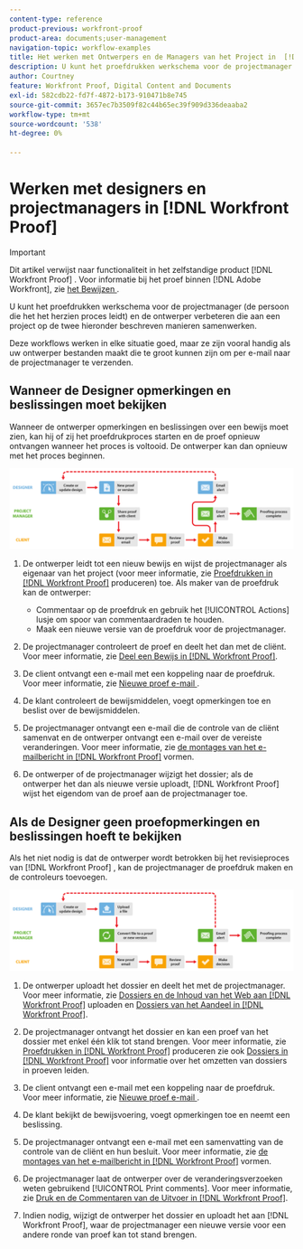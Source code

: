 ```yaml
---
content-type: reference
product-previous: workfront-proof
product-area: documents;user-management
navigation-topic: workflow-examples
title: Het werken met Ontwerpers en de Managers van het Project in  [!DNL Workfront Proof]
description: U kunt het proefdrukken werkschema voor de projectmanager (de persoon die het het herzien proces leidt) en de ontwerper verbeteren die aan een project op de twee hieronder beschreven manieren samenwerken.
author: Courtney
feature: Workfront Proof, Digital Content and Documents
exl-id: 582cdb22-fd7f-4872-b173-910471b8e745
source-git-commit: 3657ec7b3509f82c44b65ec39f909d336deaaba2
workflow-type: tm+mt
source-wordcount: '538'
ht-degree: 0%

---
```


# Werken met designers en projectmanagers in [!DNL Workfront Proof]

>[!IMPORTANT]
>
>Dit artikel verwijst naar functionaliteit in het zelfstandige product [!DNL Workfront Proof] . Voor informatie bij het proef binnen [!DNL Adobe Workfront], zie [ het Bewijzen ](../../../review-and-approve-work/proofing/proofing.md).

U kunt het proefdrukken werkschema voor de projectmanager (de persoon die het het herzien proces leidt) en de ontwerper verbeteren die aan een project op de twee hieronder beschreven manieren samenwerken.

Deze workflows werken in elke situatie goed, maar ze zijn vooral handig als uw ontwerper bestanden maakt die te groot kunnen zijn om per e-mail naar de projectmanager te verzenden.

## Wanneer de Designer opmerkingen en beslissingen moet bekijken

Wanneer de ontwerper opmerkingen en beslissingen over een bewijs moet zien, kan hij of zij het proefdrukproces starten en de proef opnieuw ontvangen wanneer het proces is voltooid. De ontwerper kan dan opnieuw met het proces beginnen.

![ designers_managers_-_option_A.png ](assets/designers_managers_-_option_A.png)

1. De ontwerper leidt tot een nieuw bewijs en wijst de projectmanager als eigenaar van het project (voor meer informatie, zie [ Proefdrukken in  [!DNL Workfront Proof]](../../../workfront-proof/wp-work-proofsfiles/create-proofs-and-files/generate-proofs.md) produceren) toe. Als maker van de proefdruk kan de ontwerper:

   * Commentaar op de proefdruk en gebruik het [!UICONTROL Actions] lusje om spoor van commentaardraden te houden.
   * Maak een nieuwe versie van de proefdruk voor de projectmanager.

1. De projectmanager controleert de proef en deelt het dan met de cliënt. Voor meer informatie, zie [ Deel een Bewijs in  [!DNL Workfront Proof]](../../../workfront-proof/wp-work-proofsfiles/share-proofs-and-files/share-proof.md).
1. De client ontvangt een e-mail met een koppeling naar de proefdruk. Voor meer informatie, zie [ Nieuwe proef e-mail ](../../../workfront-proof/wp-emailsntfctns/proof-notifications-and-reminders/new-proof-email.md).
1. De klant controleert de bewijsmiddelen, voegt opmerkingen toe en beslist over de bewijsmiddelen.
1. De projectmanager ontvangt een e-mail die de controle van de cliënt samenvat en de ontwerper ontvangt een e-mail over de vereiste veranderingen. Voor meer informatie, zie [ de montages van het e-mailbericht in  [!DNL Workfront Proof]](../../../workfront-proof/wp-emailsntfctns/email-alerts/config-email-notification-settings-wp.md) vormen.
1. De ontwerper of de projectmanager wijzigt het dossier; als de ontwerper het dan als nieuwe versie uploadt, [!DNL Workfront Proof] wijst het eigendom van de proef aan de projectmanager toe.

## Als de Designer geen proefopmerkingen en beslissingen hoeft te bekijken

Als het niet nodig is dat de ontwerper wordt betrokken bij het revisieproces van [!DNL Workfront Proof] , kan de projectmanager de proefdruk maken en de controleurs toevoegen.

![ designers_managers_-_option_B.png ](assets/designers_managers_-_option_B.png)


1. De ontwerper uploadt het dossier en deelt het met de projectmanager. Voor meer informatie, zie [ Dossiers en de Inhoud van het Web aan  [!DNL Workfront Proof]](../../../workfront-proof/wp-work-proofsfiles/create-proofs-and-files/upload-files-web-content.md) uploaden en [ Dossiers van het Aandeel in  [!DNL Workfront Proof]](../../../workfront-proof/wp-work-proofsfiles/share-proofs-and-files/share-files.md).

1. De projectmanager ontvangt het dossier en kan een proef van het dossier met enkel één klik tot stand brengen. Voor meer informatie, zie [ Proefdrukken in  [!DNL Workfront Proof]](../../../workfront-proof/wp-work-proofsfiles/create-proofs-and-files/generate-proofs.md) produceren zie ook [ Dossiers in  [!DNL Workfront Proof]](../../../workfront-proof/wp-work-proofsfiles/manage-your-work/manage-files.md) voor informatie over het omzetten van dossiers in proeven leiden.

1. De client ontvangt een e-mail met een koppeling naar de proefdruk. Voor meer informatie, zie [ Nieuwe proef e-mail ](../../../workfront-proof/wp-emailsntfctns/proof-notifications-and-reminders/new-proof-email.md).
1. De klant bekijkt de bewijsvoering, voegt opmerkingen toe en neemt een beslissing.
1. De projectmanager ontvangt een e-mail met een samenvatting van de controle van de cliënt en hun besluit. Voor meer informatie, zie [ de montages van het e-mailbericht in  [!DNL Workfront Proof]](../../../workfront-proof/wp-emailsntfctns/email-alerts/config-email-notification-settings-wp.md) vormen.
1. De projectmanager laat de ontwerper over de veranderingsverzoeken weten gebruikend [!UICONTROL Print comments]. Voor meer informatie, zie [ Druk en de Commentaren van de Uitvoer in  [!DNL Workfront Proof]](../../../workfront-proof/wp-work-proofsfiles/organize-your-work/print-and-export-comments.md).
1. Indien nodig, wijzigt de ontwerper het dossier en uploadt het aan [!DNL Workfront Proof], waar de projectmanager een nieuwe versie voor een andere ronde van proef kan tot stand brengen.


